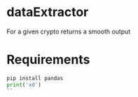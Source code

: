 # dataExtractor
For a given crypto returns a smooth output 

# Requirements
```python
pip install pandas
print('xd')
``
